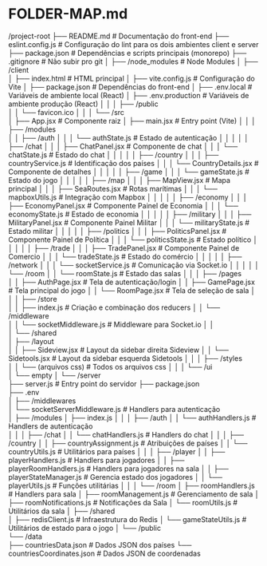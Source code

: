 # FOLDER-MAP.md

  /project-root
  ├── README.md                                  # Documentação do front-end
  ├── eslint.config.js                           # Configuração do lint para os dois ambientes client e server
  ├── package.json                               # Dependências e scripts principais (monorepo)
  ├── .gitignore                                 # Não subir pro git
  │
  ├── /node_modules                              # Node Modules
  │
  ├── /client                                    
  │   ├── index.html                             # HTML principal
  │   ├── vite.config.js                         # Configuração do Vite
  │   ├── package.json                           # Dependências do front-end
  │   ├── .env.local                             # Variáveis de ambiente local (React)
  │   ├── .env.production                        # Variáveis de ambiente produção (React)
  │   │
  │   ├── /public                                
  │   │   └── favicon.ico
  │   │
  │   └── /src                                   
  │       ├── App.jsx                            # Componente raiz
  │       ├── main.jsx                           # Entry point (Vite)
  │       │
  │       ├── /modules                          
  │       │   ├── /auth
  │       │   │   └── authState.js               # Estado de autenticação
  │       │   │
  │       │   ├── /chat
  │       │   │   ├── ChatPanel.jsx              # Componente de chat
  │       │   │   └── chatState.js               # Estado do chat
  │       │   │
  │       │   ├── /country
  │       │   │   ├── countryService.js          # Identificação dos países
  │       │   │   └── CountryDetails.jsx         # Componente de detalhes
  │       │   │
  │       │   ├── /game
  │       │   │   └── gameState.js               # Estado do jogo
  │       │   │
  │       │   ├── /map
  │       │   │   ├── MapView.jsx                # Mapa principal
  │       │   │   ├── SeaRoutes.jsx              # Rotas marítimas
  │       │   │   └── mapboxUtils.js             # Integração com Mapbox
  │       │   │
  │       │   ├── /economy
  │       │   │   ├── EconomyPanel.jsx           # Componente Painel de Economia
  │       │   │   └── economyState.js            # Estado de economia
  │       │   │
  │       │   ├── /military
  │       │   │   ├── MilitaryPanel.jsx          # Componente Painel Militar
  │       │   │   └── militaryState.js           # Estado militar
  │       │   │
  │       │   ├── /politics
  │       │   │   ├── PoliticsPanel.jsx          # Componente Painel de Política
  │       │   │   └── politicsState.js           # Estado político
  │       │   │
  │       │   ├── /trade
  │       │   │   ├── TradePanel.jsx             # Componente Painel de Comercio
  │       │   │   └── tradeState.js              # Estado do comércio
  │       │   │
  │       │   ├── /network
  │       │   │   └── socketService.js           # Comunicação via Socket.io
  │       │   │
  │       │   └── /room
  │       │       └── roomState.js               # Estado das salas
  │       │ 
  │       ├── /pages                            
  │       │   ├── AuthPage.jsx                   # Tela de autenticação/login
  │       │   ├── GamePage.jsx                   # Tela principal do jogo
  │       │   └── RoomPage.jsx                   # Tela de seleção de sala
  │       │ 
  │       ├── /store                            
  │       │   ├── index.js                       # Criação e combinação dos reducers
  │       │   └── /middleware                    
  │       │       └── socketMiddleware.js        # Middleware para Socket.io
  │       │   
  │       └── /shared                           
  │           ├── /layout                        
  │           │   ├── Sideview.jsx               # Layout da sidebar direita Sideview
  │           │   └── Sidetools.jsx              # Layout da sidebar esquerda Sidetools
  │           │
  │           ├── /styles                        
  │           │   └── (arquivos css)             # Todos os arquivos css
  │           │
  │           └── /ui                            
  │               └── empty
  │
  └── /server                                   
      ├── server.js                              # Entry point do servidor
      ├── package.json                               
      ├── .env         
      │
      ├── /middlewares       
      │   └── socketServerMiddleware.js          # Handlers para autenticação  
      │
      ├── /modules
      │   ├── index.js
      │   │
      │   ├── /auth
      │   │   └── authHandlers.js                # Handlers de autenticação        
      │   │
      │   ├── /chat
      │   │   └── chatHandlers.js                # Handlers do chat
      │   │
      │   ├── /country
      │   │   ├── countryAssignment.js           # Atribuições de países
      │   │   └── countryUtils.js                # Utilitários para países
      │   │
      │   ├── /player
      │   │   ├── playerHandlers.js              # Handlers para jogadores
      │   │   ├── playerRoomHandlers.js          # Handlers para jogadores na sala
      │   │   ├── playerStateManager.js          # Gerencia estado dos jogadores
      │   │   └── playerUtils.js                 # Funções utilitárias 
      │   │
      │   └── /room
      │       ├── roomHandlers.js                # Handlers para sala
      │       ├── roomManagement.js              # Gerenciamento de sala
      │       ├── roomNotifications.js           # Notificações da Sala
      │       └── roomUtils.js                   # Utilitários da sala
      │
      ├── /shared                                
      │   ├── redisClient.js                     # Infraestrutura do Redis
      │   └── gameStateUtils.js                  # Utilitários de estado para o jogo
      │
      └── /public                               
          └── /data                              
              ├── countriesData.json             # Dados JSON dos países
              └── countriesCoordinates.json      # Dados JSON de coordenadas
